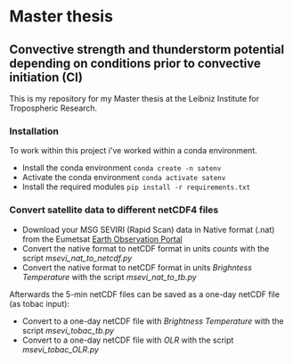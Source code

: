 # Master thesis
## Convective strength and thunderstorm potential depending on conditions prior to convective initiation (CI)

This is my repository for my Master thesis at the Leibniz Institute for Tropospheric Research.

### Installation
To work within this project i've worked within a conda environment.

- Install the conda environment `conda create -n satenv`
- Activate the conda environment `conda activate satenv`
- Install the required modules `pip install -r requirements.txt`

### Convert satellite data to different netCDF4 files

- Download your MSG SEVIRI (Rapid Scan) data in Native format (.nat) from the Eumetsat [Earth Observation Portal](https://eoportal.eumetsat.int/cas/login?service=https%3A%2F%2Feoportal.eumetsat.int%2FuserMgmt%2Fcallback%3Fclient_name%3DCasClient)
- Convert the native format to netCDF format in units *counts* with the script *msevi_nat_to_netcdf.py*
- Convert the native format to netCDF format in units *Brighntess Temperature* with the script *msevi_nat_to_tb.py*

Afterwards the 5-min netCDF files can be saved as a one-day netCDF file (as tobac input):
- Convert to a one-day netCDF file with *Brightness Temperature* with the script *msevi_tobac_tb.py*
- Convert to a one-day netCDF file with *OLR* with the script *msevi_tobac_OLR.py*

